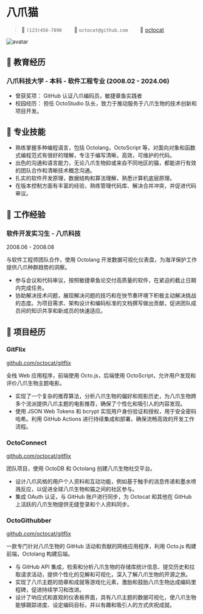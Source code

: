 # 八爪猫

> <span alt="icon">&#xe60f;</span> `(123)456-7890`&emsp;&emsp; <span alt="icon">&#xe7ca;</span> `octocat@github.com`&emsp;&emsp; <span alt="icon">&#xe600;</span> [octocat](https://github.com/octocat)

<img alt="avatar" src="https://avatars.githubusercontent.com/u/583231?v=4">

## &#xe80c; 教育经历

<div alt="entry-title">
    <h3>八爪科技大学 - 本科 - 软件工程专业  (2008.02 - 2024.06)</h3> 
</div>

- 曾获奖项： GitHub 认证八爪编码员，敏捷章鱼实践者
- 校园经历： 担任 OctoStudio 队长，致力于推动服务于八爪生物的技术创新和项目开发。

## &#xecfa; 专业技能

- 熟练掌握多种编程语言，包括 Octolang，OctoScript 等，对面向对象和函数式编程范式有很好的理解，专注于编写清晰，高效，可维护的代码。
- 出色的沟通和语言能力，无论八爪生物抑或来自不同地区的猫，都能进行有效的团队合作和清晰技术概念沟通。
- 扎实的软件开发原理，数据结构和算法理解，熟悉计算机底层原理。
- 在版本控制方面有丰富的经验，熟练管理代码库、解决合并冲突，并促进代码审议。

## &#xe618; 工作经验

<div alt="entry-title">
    <h3>软件开发实习生 - 八爪科技</h3> 
    <span>2008.06 - 2008.08</span>
</div>

与软件工程师团队合作，使用 Octolang 开发数据可视化仪表盘，为海洋保护工作提供八爪种群趋势的洞察。
- 参与会议和代码审议，按照敏捷章鱼论交付高质量的软件，在紧迫的截止日期内完成任务。
- 协助解决技术问题，展现解决问题的技巧和在快节奏环境下积极主动解决挑战的态度。为项目需求、架构设计和编码标准的文档撰写做出贡献，促进团队成员间的知识共享和新成员的快速适应。

## &#xe635; 项目经历

<div alt="entry-title">
    <h3>GitFlix</h3>
    <a href="https://github.com/YiNNx/cmd-wrapped">github.com/octocat/gitflix</a>
</div>

全栈 Web 应用程序，前端使用 Octo.js，后端使用 OctoScript，允许用户发现和评价八爪生物主题电影。
- 实现了一个复杂的推荐算法，分析八爪生物的偏好和观影历史，为八爪生物跨多个流派提供八爪主题的电影推荐，确保了个性化和吸引人的内容发现。
- 使用 JSON Web Tokens 和 bcrypt 实现用户身份验证和授权，用于安全密码哈希。利用 GitHub Actions 进行持续集成和部署，确保流畅高效的开发工作流程。

<div alt="entry-title">
    <h3>OctoConnect</h3> 
    <a href="https://github.com/YiNNx/cmd-wrapped">github.com/octocat/gitflix</a>
</div>

团队项目，使用 OctoDB 和 Octolang 创建八爪生物社交平台。
- 设计八爪风格的用户个人资料和互动功能，例如基于触手的消息传递和墨水喷溅反应，以促进全球八爪生物和猫之间的社区参与。
- 集成 OAuth 认证，与 GitHub 账户进行同步，为 Octocat 和其他在 GitHub 上活跃的八爪生物提供无缝登录和个人资料同步。

<div alt="entry-title">
    <h3>OctoGithubber</h3> 
    <a href="https://github.com/YiNNx/cmd-wrapped">github.com/octocat/gitflix</a>
</div>

一款专门针对八爪生物的 GitHub 活动和贡献的网络应用程序，利用 Octo.js 构建前端，Octolang 构建后端。
- 与 GitHub API 集成，检索和分析八爪生物的存储库统计信息、提交历史和拉取请求活动，提供个性化的见解和可视化，深入了解八爪生物的开源之旅。
- 实现了八爪主题的勋章和成就等游戏化元素，激励和鼓励八爪生物达成编码里程碑，促进持续学习和改进。
- 设计了响应式和直观的仪表板界面，具有八爪主题的数据可视化，使八爪生物能够跟踪进度、设定编码目标，并以有趣和吸引人的方式庆祝成就。